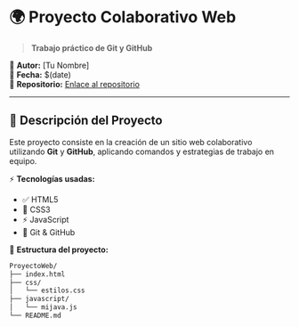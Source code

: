 # 🌍 Proyecto Colaborativo Web  
> **Trabajo práctico de Git y GitHub**  

📌 **Autor:** [Tu Nombre]  
📅 **Fecha:** $(date)  
📁 **Repositorio:** [Enlace al repositorio](https://github.com/usuario/repositorio)  

---

## 📖 Descripción del Proyecto  
Este proyecto consiste en la creación de un sitio web colaborativo utilizando **Git** y **GitHub**, aplicando comandos y estrategias de trabajo en equipo.  

⚡ **Tecnologías usadas:**  
- ✅ HTML5  
- 🎨 CSS3  
- ⚡ JavaScript  
- 🔀 Git & GitHub  

📂 **Estructura del proyecto:**  
```bash
ProyectoWeb/
├── index.html
├── css/
│   └── estilos.css
├── javascript/
│   └── mijava.js
└── README.md
